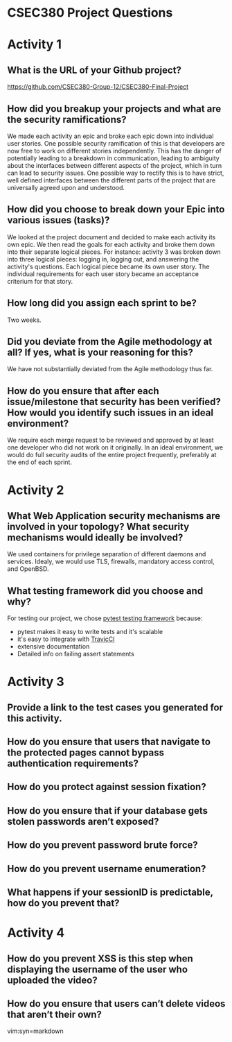 CSEC380 Project Questions
=========================

# Activity 1

## What is the URL of your Github project?
https://github.com/CSEC380-Group-12/CSEC380-Final-Project

## How did you breakup your projects and what are the security ramifications?
We made each activity an epic and broke each epic down into individual user stories. One possible security ramification of this is that developers are now free to work on different stories independently. This has the danger of potentially leading to a breakdown in communication, leading to ambiguity about the interfaces between different aspects of the project, which in turn can lead to security issues. One possible way to rectify this is to have strict, well defined interfaces between the different parts of the project that are universally agreed upon and understood.

## How did you choose to break down your Epic into various issues (tasks)?
We looked at the project document and decided to make each activity its own epic. We then read the goals for each activity and broke them down into their separate logical pieces. For instance: activity 3 was broken down into three logical pieces: logging in, logging out, and answering the activity's questions. Each logical piece became its own user story. The individual requirements for each user story became an acceptance criterium for that story.

## How long did you assign each sprint to be?
Two weeks.

## Did you deviate from the Agile methodology at all? If yes, what is your reasoning for this?
We have not substantially deviated from the Agile methodology thus far.

## How do you ensure that after each issue/milestone that security has been verified? How would you identify such issues in an ideal environment?
We require each merge request to be reviewed and approved by at least one developer who did not work on it originally. In an ideal environment, we would do full security audits of the entire project frequently, preferably at the end of each sprint.

# Activity 2
## What Web Application security mechanisms are involved in your topology? What security mechanisms would ideally be involved?
We used containers for privilege separation of different daemons and services. Idealy, we would use TLS, firewalls, mandatory access control, and OpenBSD.

## What testing framework did you choose and why?
For testing our project, we chose [pytest testing framework](https://pytest.org/en/latest/) because:
- pytest makes it easy to write tests and it's scalable 
- it's easy to integrate with [TravicCI](https://travis-ci.com)
- extensive documentation
- Detailed info on failing assert statements

# Activity 3
## Provide a link to the test cases you generated for this activity.
## How do you ensure that users that navigate to the protected pages cannot bypass authentication requirements?
## How do you protect against session fixation?
## How do you ensure that if your database gets stolen passwords aren’t exposed?
## How do you prevent password brute force?
## How do you prevent username enumeration?
## What happens if your sessionID is predictable, how do you prevent that?

# Activity 4
## How do you prevent XSS is this step when displaying the username of the user who uploaded the video?
## How do you ensure that users can’t delete videos that aren’t their own?

vim:syn=markdown

